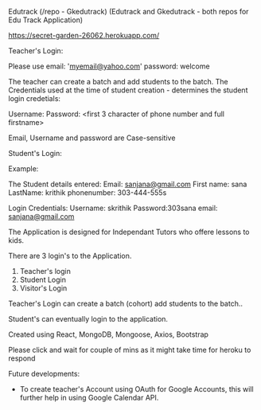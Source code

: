 Edutrack
(/repo - Gkedutrack) (Edutrack and Gkedutrack - both repos for Edu Track Application)


https://secret-garden-26062.herokuapp.com/

Teacher's Login:

Please use
email: 'myemail@yahoo.com'
password: welcome

The  teacher can create a batch and add students to the batch. The Credentials used at the time of student creation - determines the student login credetials:

Username: <Firstletter of firstname><all characters of lastname>
Password: <first 3 character of phone number and full firstname>

Email, Username and password are Case-sensitive


Student's Login:

Example:

The Student details entered:
Email: sanjana@gmail.com
First name: sana
LastName: krithik
phonenumber: 303-444-555s

Login Credentials:
Username: skrithik
Password:303sana
email: sanjana@gmail.com


The Application is designed for Independant Tutors
who offere lessons to kids.

There are 3 login's to the Application.
1. Teacher's login
2. Student Login
3. Visitor's Login

Teacher's Login can create a batch (cohort) add students to the batch..

Student's can eventually login to the application.

Created using React, MongoDB, Mongoose, Axios, Bootstrap

Please click and wait for couple of mins as it might take time for heroku to respond

Future developments:
- To create teacher's Account using OAuth for Google Accounts, this will further help in using Google Calendar API.

